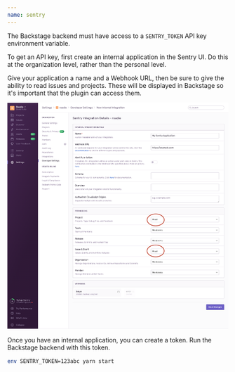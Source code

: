 ```yaml
---
name: sentry
---
```


The Backstage backend must have access to a `SENTRY_TOKEN` API key environment variable.

To get an API key, first create an internal application in the Sentry UI. Do this at the
organization level, rather than the personal level.

Give your application a name and a Webhook URL, then be sure to give the ability to read
issues and projects. These will be displayed in Backstage so it's important that the plugin
can access them.

![Creating an internal application in the Sentry UI](./sentry-create-internal-application-1590x1621.png)

Once you have an internal application, you can create a token. Run the Backstage backend with
this token.

```bash
env SENTRY_TOKEN=123abc yarn start
```
